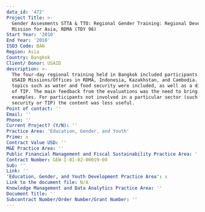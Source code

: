 ```yaml
---
data_id: '472'
Project Title: >-
  Gender Assesments STTA & TTO: Regional Gender Training: Regional Development
  Mission for Asia, RDMA (TDY 96)
Start Year: '2010'
End Year: '2010'
ISO3 Code: BAN
Region: Asia
Country: Bangkok
Client/ Donor: USAID
description: >-
  The four-day regional training held in Bangkok included participants from
  USAID Missions/Offices in RDMA, Indonesia, Kazakhstan, and Cambodia. Regional
  topics such as water and food security were included, as well as a discussion
  of TIP. The main feedback from the evaluations was the need to bring concrete
  examples. For participants not involved in a particular sector (such as food
  security or TIP) the content was less useful.
Point of contact: ''
Email: ''
Phone: ''
Current Project? (Y/N): ''
Practice Area: 'Education, Gender, and Youth'
Prime: x
Contract Value USD: ''
M&E Practice Area: ''
Public Financial Management and Fiscal Sustainability Practice Area: ''
Contract Number: GEW-I-01-02-00019-00
Sub: ''
Link: ''
'Education, Gender, and Youth Development Practice Area': x
Link to the document file: N/A
Knowledge Management and Data Analytics Practice Area: ''
Document Title: ''
Subcontract Number/Order Number/Grant Number: ''
---
```

